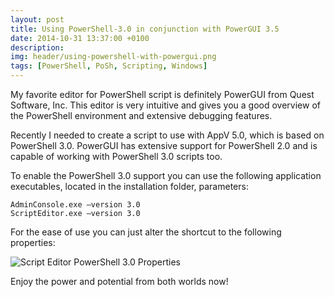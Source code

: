```yaml
---
layout: post
title: Using PowerShell-3.0 in conjunction with PowerGUI 3.5
date: 2014-10-31 13:37:00 +0100
description:  
img: header/using-powershell-with-powergui.png
tags: [PowerShell, PoSh, Scripting, Windows]
---
```

My favorite editor for PowerShell script is definitely PowerGUI from Quest Software, Inc. This editor is very intuitive and gives you a good overview of the PowerShell environment and extensive debugging features.

Recently I needed to create a script to use with AppV 5.0, which is based on PowerShell 3.0. PowerGUI has extensive support for PowerShell 2.0 and is capable of working with PowerShell 3.0 scripts too.

To enable the PowerShell 3.0 support you can use the following application executables, located in the installation folder, parameters:

	AdminConsole.exe –version 3.0
	ScriptEditor.exe –version 3.0
	
For the ease of use you can just alter the shortcut to the following properties:

![Script Editor PowerShell 3.0 Properties](/assets/img/2013-01-10-Using-PowerShell-3.0-in-conjunction-to-PowerGUI-3.5_img00.png)

Enjoy the power and potential from both worlds now!